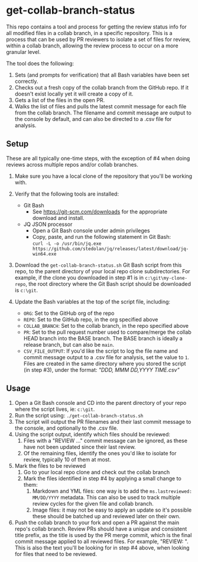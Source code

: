 # get-collab-branch-status

This repo contains a tool and process for getting the review status info for all modified files in a collab branch, in a specific repository. This is a process that can be used by PR reviewers to isolate a set of files for review, within a collab branch, allowing the review process to occur on a more granular level.

The tool does the following:

1. Sets (and prompts for verification) that all Bash variables have been set correctly.
2. Checks out a fresh copy of the collab branch from the GitHub repo. If it doesn't exist locally yet it will create a copy of it.
3. Gets a list of the files in the open PR.
4. Walks the list of files and pulls the latest commit message for each file from the collab branch. The filename and commit message are output to the console by default, and can also be directed to a .csv file for analysis.

## Setup

These are all typically one-time steps, with the exception of #4 when doing reviews across multiple repos and/or collab branches.

1. Make sure you have a local clone of the repository that you'll be working with.
2. Verify that the following tools are installed:
   - Git Bash
      - See https://git-scm.com/downloads for the appropriate download and install.
   - JQ JSON processor
      - Open a Git Bash console under admin privileges
      - Copy, paste, and run the following statement in Git Bash:  
         `curl -L -o /usr/bin/jq.exe https://github.com/stedolan/jq/releases/latest/download/jq-win64.exe`

3. Download the `get-collab-branch-status.sh` Git Bash script from this repo, to the parent directory of your local repo clone subdirectories. For example, if the clone you downloaded in step #1 is in `c:\git\my-clone-repo`, the root directory where the Git Bash script should be downloaded is `c:\git`. 
4. Update the Bash variables at the top of the script file, including:
   - `ORG`: Set to the GitHub org of the repo
   - `REPO`: Set to the GitHub repo, in the org specified above
   - `COLLAB_BRANCH`: Set to the collab branch, in the repo specified above
   - `PR`: Set to the pull request number used to compare/merge the collab HEAD branch into the BASE branch. The BASE branch is ideally a release branch, but can also be `main`.
   - `CSV_FILE_OUTPUT`: If you'd like the script to log the file name and commit message output to a .csv file for analysis, set the value to `1`. Files are created in the same directory where you stored the script (in step #3), under the format: *"DDD, MMM DD,YYYY TIME.csv"*   

## Usage

1. Open a Git Bash console and CD into the parent directory of your repo where the script lives, ie: `c:\git`.  
2. Run the script using: `./get-collab-branch-status.sh`  
3. The script will output the PR filenames and their last commit message to the console, and optionally to the .csv file.
4. Using the script output, identify which files should be reviewed:
   1. Files with a "REVIEW ..." commit message can be ignored, as these have not been updated since their last review.  
   2. Of the remaining files, identify the ones you'd like to isolate for review, typically 10 of them at most.
5. Mark the files to be reviewed
   1. Go to your local repo clone and check out the collab branch
   2. Mark the files identified in step #4 by applying a small change to them:  
      1. Markdown and YML files: one way is to add the `ms.lastreviewed: MM/DD/YYYY` metadata. This can also be used to track multiple review cycles for the given file and collab branch. 
      2. Image files: it may not be easy to apply an update so it's possible these should be batched up and reviewed later on their own.
6. Push the collab branch to your fork and open a PR against the main repo's collab branch. Review PRs should have a unique and consistent title prefix, as the title is used by the PR merge commit, which is the final commit message applied to all reviewed files. For example, "REVIEW: <description of review>". This is also the text you'll be looking for in step #4 above, when looking for files that need to be reviewed.
